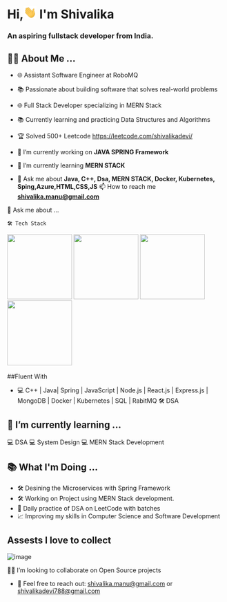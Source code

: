 <h1 align="left">Hi,<img src="https://raw.githubusercontent.com/ABSphreak/ABSphreak/master/gifs/Hi.gif" width="30px" /> I'm Shivalika</h1>
<h3 align="left">An aspiring fullstack developer from India.</h3>




## 👨‍💻 About Me ...
  
- 🌐 Assistant Software Engineer at RoboMQ
- 📚 Passionate about building software that solves real-world problems
- 🌐 Full Stack Developer specializing in MERN Stack
- 📚 Currently learning and practicing Data Structures and Algorithms
- 🏆 Solved 500+ Leetcode  https://leetcode.com/shivalikadevi/

- 🔭 I’m currently working on **JAVA SPRING Framework**

- 🌱 I’m currently learning **MERN STACK**

- 💬 Ask me about **Java, C++, Dsa, MERN STACK, Docker, Kubernetes, Sping,Azure,HTML,CSS,JS**
 📫 How to reach me **shivalika.manu@gmail.com**
  



💬 Ask me about ...




    🛠️ Tech Stack


<img src="https://github.com/shivalikadevi/shivalikadevi/assets/59412482/715d499a-45ac-47e7-bd03-3b886158fad1" width="150" height="150">



<img src="https://github.com/shivalikadevi/shivalikadevi/assets/59412482/f5001934-41dd-4e81-a00a-1f8be141d58e" width="150" height="150">

<img src="https://github.com/shivalikadevi/shivalikadevi/assets/59412482/99309bfc-6b4d-4018-b241-e58fee88432e" width="150" height="150">  

<img src="https://in.images.search.yahoo.com/search/images;_ylt=Awr1TW0uDg5mYAQAUe67HAx.;_ylu=Y29sbwNzZzMEcG9zAzEEdnRpZAMEc2VjA3BpdnM-?p=mern+stack&fr2=piv-web&type=E210IN885G0&fr=mcafee#id=1&iurl=https%3A%2F%2Fthereadersea.com%2Fwp-content%2Fuploads%2F2023%2F05%2Fmern-stack.png&action=click" width="150" height="150"> 




##Fluent With
 - 💻 C++ | Java| Spring | JavaScript | Node.js | React.js | Express.js | MongoDB | Docker | Kubernetes | SQL | RabitMQ
    🛠️ DSA

## 🌱 I’m currently learning ...



  💻 DSA 
  💻 System Design
  💻 MERN Stack Development 

    
## 📚 What I'm Doing ...



- 🛠️ Desining the Microservices with Spring Framework 
- 🛠️ Working on Project using MERN Stack development.
- 📘 Daily practice of DSA on LeetCode with batches
- 📈 Improving my skills in Computer Science and Software Development


## Assests I love to collect 
![image](https://github.com/shivalikadevi/shivalikadevi/assets/59412482/ae4d8f44-0b75-4c6e-ad8b-a0cc709eba54)


 🤝👯 I’m looking to collaborate on  Open Source projects

- 📧 Feel free to reach out: shivalika.manu@gmail.com or shivalikadevi788@gmail.com

